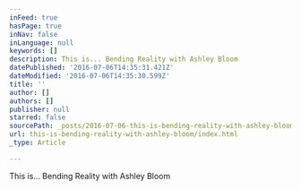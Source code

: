```yaml
---
inFeed: true
hasPage: true
inNav: false
inLanguage: null
keywords: []
description: This is... Bending Reality with Ashley Bloom
datePublished: '2016-07-06T14:35:31.421Z'
dateModified: '2016-07-06T14:35:30.599Z'
title: ''
author: []
authors: []
publisher: null
starred: false
sourcePath: _posts/2016-07-06-this-is-bending-reality-with-ashley-bloom.md
url: this-is-bending-reality-with-ashley-bloom/index.html
_type: Article

---
```

This is... Bending Reality with Ashley Bloom